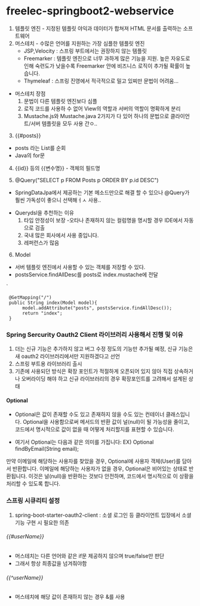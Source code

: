 # freelec-springboot2-webservice

1. 템플릿 엔진 - 지정된 템플릿 야익과 데이터가 합쳐져 HTML 문서를 출력하는 소프트웨어
2. 머스테치 - 수많은 언어를 지원하는 가장 심플한 템플릿 엔진
     - JSP,Velocity : 스프링 부트에서는 권장하지 않는 템플릿
     - Freemarker : 템플릿 엔진으로 너무 과하게 많은 기능을 지원. 높은 자유도로 인해 숙련도가 낮을수록 Freemarker 안에 비즈니스 로직이 추가될 확률이 높습니다.
     - Thymeleaf : 스프링 진영에서 적극적으로 밀고 있찌만 문법이 어려움...
  - 머스테치 장점
    1) 문법이 다른 템플릿 엔진보다 심플
    2) 로직 코드를 사용하 수 없어 View의 역할과 서버의 역할이 명확하게 분리
    3) Mustache.js와 Mustache.java 2가지가 다 있어 하나의 문법으로 클라이언트/서버 템플릿을 모두 사용 간ㅇ..

3.  {{#posts}}
   - posts 라는 List를 순회
   - Java의 for문
4. {{id}} 등의 {{변수명}} - 객체의 필드명

5. @Query("SELECT p FROM Posts p ORDER BY p.id DESC")
- SpringDataJpa에서 제공하는 기본 메소드만으로 해결 할 수 있으나 @Query가 훨씬 가독성이 좋으니 선택해ㅓㅅ 사용..

* Querydsl을 추천하는 이유
  1. 타입 안정성이 보장
     -오타나 존재하지 않는 컬럼명을 명시할 경우 IDE에서 자동으로 검출
  2. 국내 많은 회사에서 사용 중입니다.
  3. 레퍼런스가 많음

6.  Model
   - 서버 템플릿 엔진에서 사용할 수 있는 객체를 저장할 수 있다.
   - postsService.findAllDesc를 posts로 index.mustache에 전달


`

     @GetMapping("/") 
     public String index(Model model){
          model.addAttribute("posts", postsService.findAllDesc());
          return "index";
     }
     
     

### Spring Sercurity Oauth2 Client 라이브러리 사용해서 진행 및 이유
1. 더는 신규 기능은 추가하지 않고 버그 수정 정도의 기능만 추가될 예정, 신규 기능은 새 oauth2 라이브러리에서만 지원하겠다고 선언
2. 스프링 부트용 라이브러리 출시
3. 기존에 사용되던 방식은 확장 포인트가 적절하게 오픈되어 있지 않아 직접 상속하거나 오버라이딩 해야 하고 신규 라이브러리의 경우 확장포인트를 고려해서 설계된 상태

#### Optional
- Optional은 값이 존재할 수도 있고 존재하지 않을 수도 있는 컨테이너 클래스입니다. Optional을 사용함으로써 메서드의 반환 값이 널(null)이 될 가능성을 줄이고, 코드에서 명시적으로 값이 없을 때 어떻게 처리할지를 표현할 수 있습니다.

- 여기서 Optional<User>는 다음과 같은 의미를 가집니다:  EX) Optional<User> findByEmail(String email);

만약 이메일에 해당하는 사용자를 찾았을 경우, Optional에 사용자 객체(User)를 담아서 반환합니다.
이메일에 해당하는 사용자가 없을 경우, Optional은 비어있는 상태로 반환됩니다. 이것은 널(null)을 반환하는 것보다 안전하며, 코드에서 명시적으로 이 상황을 처리할 수 있도록 합니다.

### 스프링 시큐리티 설정
1. spring-boot-starter-oauth2-client : 소셜 로그인 등 클라이언트 입장에서 소셜 기능 구현 시 필요한 의존


 ######  {{#userName}}
- 머스테치는 다른 언어와 같은 if문 제공하지 않으며 true/false만 판단
- 그래서 항상 최종값을 넘겨줘야함

 ######  {{^userName}}
- 머스테치에 해당 값이 존재하지 않는 경우 &를 사용
